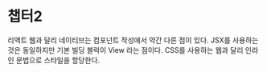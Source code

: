 # 챕터2

리액트 웹과 달리 네이티브는 컴포넌트 작성에서 약간 다른 점이 있다. JSX를 사용하는 것은 동일하지만 기본 빌딩 블럭이 View 라는 점이다. CSS를 사용하는 웹과 달리 인라인 문법으로 스타일을 할당한다.
